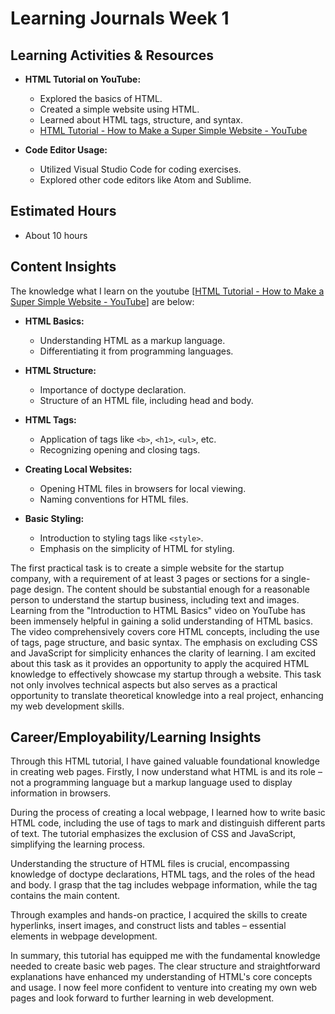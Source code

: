 # Learning Journals Week 1

## Learning Activities & Resources
- **HTML Tutorial on YouTube:**
  - Explored the basics of HTML.
  - Created a simple website using HTML.
  - Learned about HTML tags, structure, and syntax.
  - [HTML Tutorial - How to Make a Super Simple Website - YouTube](https://www.youtube.com/watch?v=PlxWf493en4)

- **Code Editor Usage:**
  - Utilized Visual Studio Code for coding exercises.
  - Explored other code editors like Atom and Sublime.


## Estimated Hours
   - About 10 hours 
## Content Insights
  The knowledge what I learn on the youtube [[HTML Tutorial - How to Make a Super Simple Website - YouTube](https://www.youtube.com/watch?v=PlxWf493en4)] are below:
- **HTML Basics:**
  - Understanding HTML as a markup language.
  - Differentiating it from programming languages.

- **HTML Structure:**
  - Importance of doctype declaration.
  - Structure of an HTML file, including head and body.

- **HTML Tags:**
  - Application of tags like `<b>`, `<h1>`, `<ul>`, etc.
  - Recognizing opening and closing tags.

- **Creating Local Websites:**
  - Opening HTML files in browsers for local viewing.
  - Naming conventions for HTML files.

- **Basic Styling:**
  - Introduction to styling tags like `<style>`.
  - Emphasis on the simplicity of HTML for styling.

The first practical task is to create a simple website for the startup company, with a requirement of at least 3 pages 
or sections for a single-page design. The content should be substantial enough for a reasonable person to understand the
startup business, including text and images. Learning from the "Introduction to HTML Basics" video on YouTube has been
immensely helpful in gaining a solid understanding of HTML basics. The video comprehensively covers core HTML concepts,
including the use of tags, page structure, and basic syntax. The emphasis on excluding CSS and JavaScript for simplicity 
enhances the clarity of learning. I am excited about this task as it provides an opportunity to apply the acquired HTML 
knowledge to effectively showcase my startup through a website. This task not only involves technical aspects but also 
serves as a practical opportunity to translate theoretical knowledge into a real project, enhancing 
my web development skills.

## Career/Employability/Learning Insights

Through this HTML tutorial, I have gained valuable foundational knowledge in creating web pages. Firstly, I now understand 
what HTML is and its role – not a programming language but a markup language used to display information in browsers.

During the process of creating a local webpage, I learned how to write basic HTML code, including the use of tags 
to mark and distinguish different parts of text. The tutorial emphasizes the exclusion of CSS and JavaScript, simplifying the learning process.

Understanding the structure of HTML files is crucial, encompassing knowledge of doctype declarations, HTML tags, and 
the roles of the head and body. I grasp that the <head> tag includes webpage information, while the <body> tag contains the main content.

Through examples and hands-on practice, I acquired the skills to create hyperlinks, insert images, and construct lists and tables 
– essential elements in webpage development.

In summary, this tutorial has equipped me with the fundamental knowledge needed to create basic web pages. 
The clear structure and straightforward explanations have enhanced my understanding of HTML's core concepts and 
usage. I now feel more confident to venture into creating my own web pages and look forward to further learning in web development.

